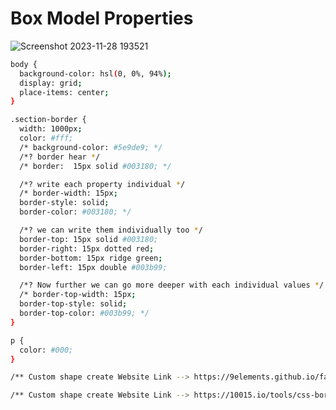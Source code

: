 # Box Model Properties
![Screenshot 2023-11-28 193521](https://github.com/mdsomad/Web-Development/assets/103892160/178e0cd0-7533-43e1-8b14-2df661122e0a)
```sh
body {
  background-color: hsl(0, 0%, 94%);
  display: grid;
  place-items: center;
}

.section-border {
  width: 1000px;
  color: #fff;
  /* background-color: #5e9de9; */
  /*? border hear */
  /* border:  15px solid #003180; */

  /*? write each property individual */
  /* border-width: 15px;
  border-style: solid;
  border-color: #003180; */

  /*? we can write them individually too */
  border-top: 15px solid #003180;
  border-right: 15px dotted red;
  border-bottom: 15px ridge green;
  border-left: 15px double #003b99;

  /*? Now further we can go more deeper with each individual values */
  /* border-top-width: 15px;
  border-top-style: solid;
  border-top-color: #003b99; */
}

p {
  color: #000;
}

/** Custom shape create Website Link --> https://9elements.github.io/fancy-border-radius/#100.100.0.0--. */

/** Custom shape create Website Link --> https://10015.io/tools/css-border-radius-generator */


```
